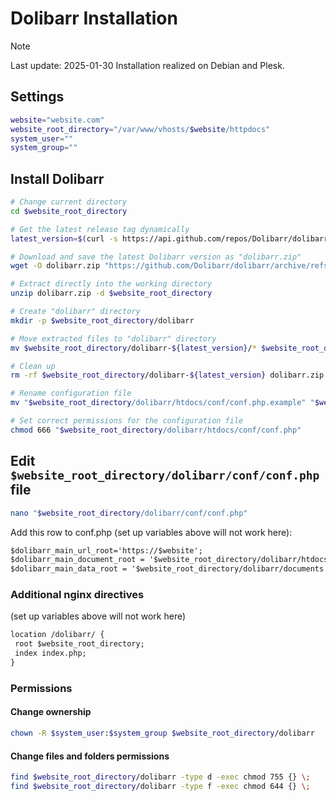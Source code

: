 # Dolibarr Installation

> [!NOTE]
> Last update: 2025-01-30
> Installation realized on Debian and Plesk.

## Settings

```.sh
website="website.com"
website_root_directory="/var/www/vhosts/$website/httpdocs"
system_user=""
system_group=""
```

## Install Dolibarr

```.sh
# Change current directory
cd $website_root_directory

# Get the latest release tag dynamically
latest_version=$(curl -s https://api.github.com/repos/Dolibarr/dolibarr/releases/latest | grep '"tag_name":' | cut -d '"' -f 4)

# Download and save the latest Dolibarr version as "dolibarr.zip"
wget -O dolibarr.zip "https://github.com/Dolibarr/dolibarr/archive/refs/tags/$latest_version.zip"

# Extract directly into the working directory
unzip dolibarr.zip -d $website_root_directory

# Create "dolibarr" directory
mkdir -p $website_root_directory/dolibarr

# Move extracted files to "dolibarr" directory
mv $website_root_directory/dolibarr-${latest_version}/* $website_root_directory/dolibarr/

# Clean up
rm -rf $website_root_directory/dolibarr-${latest_version} dolibarr.zip

# Rename configuration file
mv "$website_root_directory/dolibarr/htdocs/conf/conf.php.example" "$website_root_directory/dolibarr/htdocs/conf/conf.php"

# Set correct permissions for the configuration file
chmod 666 "$website_root_directory/dolibarr/htdocs/conf/conf.php"
```


## Edit `$website_root_directory/dolibarr/conf/conf.php` file

```.sh
nano "$website_root_directory/dolibarr/conf/conf.php"
```

Add this row to conf.php (set up variables above will not work here):

```.txt
$dolibarr_main_url_root='https://$website';
$dolibarr_main_document_root = '$website_root_directory/dolibarr/htdocs';
$dolibarr_main_data_root = '$website_root_directory/dolibarr/documents';
```


### Additional nginx directives

(set up variables above will not work here)

```.txt
location /dolibarr/ {
 root $website_root_directory;
 index index.php;
}
```


### Permissions

#### Change ownership

```.sh
chown -R $system_user:$system_group $website_root_directory/dolibarr
```

#### Change files and folders permissions

```.sh
find $website_root_directory/dolibarr -type d -exec chmod 755 {} \;
find $website_root_directory/dolibarr -type f -exec chmod 644 {} \;
```
